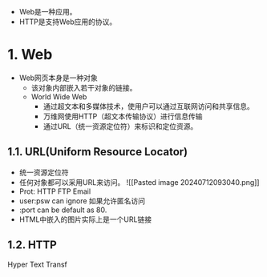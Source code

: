 - Web是一种应用。
- HTTP是支持Web应用的协议。
# 1. Web
- Web网页本身是一种对象
	- 该对象内部嵌入若干对象的链接。
	- World Wide Web
		- 通过超文本和多媒体技术，使用户可以通过互联网访问和共享信息。
		- 万维网使用HTTP（超文本传输协议）进行信息传输
		- 通过URL（统一资源定位符）来标识和定位资源。
## 1.1. URL(Uniform Resource Locator)
- 统一资源定位符
- 任何对象都可以采用URL来访问。
![[Pasted image 20240712093040.png]]
- Prot: HTTP FTP Email
- user:psw can ignore 如果允许匿名访问
- :port can be default as 80.
- HTML中嵌入的图片实际上是一个URL链接
## 1.2. HTTP
Hyper Text Transf

